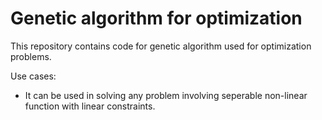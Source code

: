 # Genetic algorithm for optimization
This repository contains code for genetic algorithm used for optimization problems.

Use cases:
- It can be used in solving any problem involving seperable non-linear function with linear constraints. 
